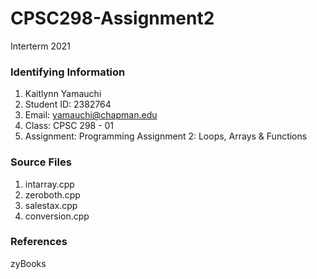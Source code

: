 # CPSC298-Assignment2
 Interterm 2021

 ### Identifying Information
 1. Kaitlynn Yamauchi
 2. Student ID: 2382764    
 3. Email: yamauchi@chapman.edu
 4. Class: CPSC 298 - 01
 5. Assignment: Programming Assignment 2: Loops, Arrays & Functions

 ### Source Files
 1. intarray.cpp
 2. zeroboth.cpp
 3. salestax.cpp
 4. conversion.cpp

### References
zyBooks 
